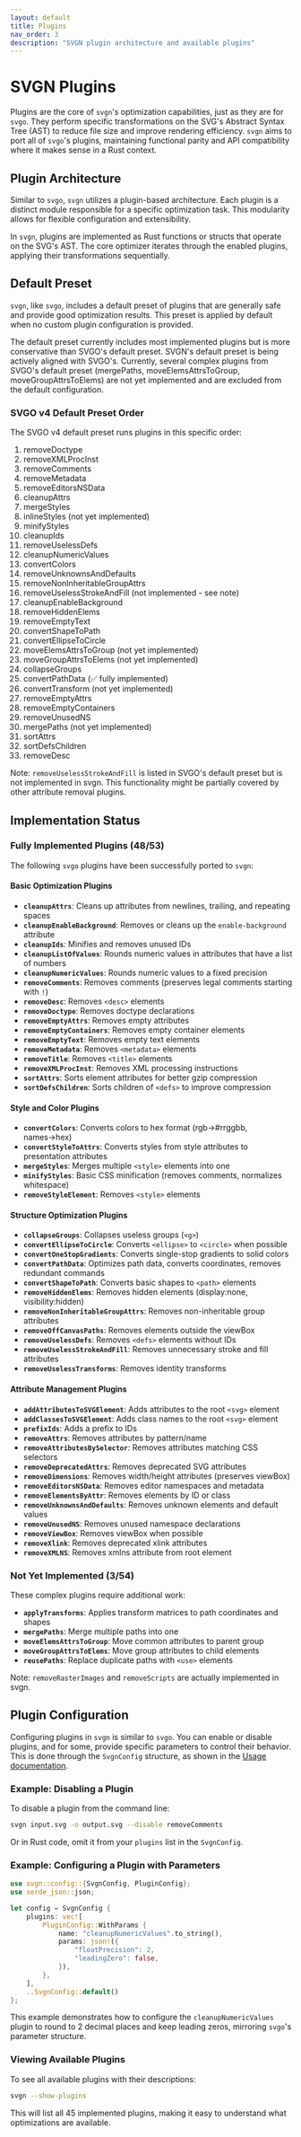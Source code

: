 ```yaml
---
layout: default
title: Plugins
nav_order: 3
description: "SVGN plugin architecture and available plugins"
---
```


# SVGN Plugins

Plugins are the core of `svgn`'s optimization capabilities, just as they are for `svgo`. They perform specific transformations on the SVG's Abstract Syntax Tree (AST) to reduce file size and improve rendering efficiency. `svgn` aims to port all of `svgo`'s plugins, maintaining functional parity and API compatibility where it makes sense in a Rust context.

## Plugin Architecture

Similar to `svgo`, `svgn` utilizes a plugin-based architecture. Each plugin is a distinct module responsible for a specific optimization task. This modularity allows for flexible configuration and extensibility.

In `svgn`, plugins are implemented as Rust functions or structs that operate on the SVG's AST. The core optimizer iterates through the enabled plugins, applying their transformations sequentially.

## Default Preset

`svgn`, like `svgo`, includes a default preset of plugins that are generally safe and provide good optimization results. This preset is applied by default when no custom plugin configuration is provided. 

The default preset currently includes most implemented plugins but is more conservative than SVGO's default preset. SVGN's default preset is being actively aligned with SVGO's. Currently, several complex plugins from SVGO's default preset (mergePaths, moveElemsAttrsToGroup, moveGroupAttrsToElems) are not yet implemented and are excluded from the default configuration.

### SVGO v4 Default Preset Order

The SVGO v4 default preset runs plugins in this specific order:
1. removeDoctype
2. removeXMLProcInst
3. removeComments
4. removeMetadata
5. removeEditorsNSData
6. cleanupAttrs
7. mergeStyles
8. inlineStyles (not yet implemented)
9. minifyStyles
10. cleanupIds
11. removeUselessDefs
12. cleanupNumericValues
13. convertColors
14. removeUnknownsAndDefaults
15. removeNonInheritableGroupAttrs
16. removeUselessStrokeAndFill (not implemented - see note)
17. cleanupEnableBackground
18. removeHiddenElems
19. removeEmptyText
20. convertShapeToPath
21. convertEllipseToCircle
22. moveElemsAttrsToGroup (not yet implemented)
23. moveGroupAttrsToElems (not yet implemented)
24. collapseGroups
25. convertPathData (✅ fully implemented)
26. convertTransform (not yet implemented)
27. removeEmptyAttrs
28. removeEmptyContainers
29. removeUnusedNS
30. mergePaths (not yet implemented)
31. sortAttrs
32. sortDefsChildren
33. removeDesc

Note: `removeUselessStrokeAndFill` is listed in SVGO's default preset but is not implemented in svgn. This functionality might be partially covered by other attribute removal plugins.

## Implementation Status

### Fully Implemented Plugins (48/53)

The following `svgo` plugins have been successfully ported to `svgn`:

#### Basic Optimization Plugins
-   **`cleanupAttrs`**: Cleans up attributes from newlines, trailing, and repeating spaces
-   **`cleanupEnableBackground`**: Removes or cleans up the `enable-background` attribute
-   **`cleanupIds`**: Minifies and removes unused IDs
-   **`cleanupListOfValues`**: Rounds numeric values in attributes that have a list of numbers
-   **`cleanupNumericValues`**: Rounds numeric values to a fixed precision
-   **`removeComments`**: Removes comments (preserves legal comments starting with `!`)
-   **`removeDesc`**: Removes `<desc>` elements
-   **`removeDoctype`**: Removes doctype declarations
-   **`removeEmptyAttrs`**: Removes empty attributes
-   **`removeEmptyContainers`**: Removes empty container elements
-   **`removeEmptyText`**: Removes empty text elements
-   **`removeMetadata`**: Removes `<metadata>` elements
-   **`removeTitle`**: Removes `<title>` elements
-   **`removeXMLProcInst`**: Removes XML processing instructions
-   **`sortAttrs`**: Sorts element attributes for better gzip compression
-   **`sortDefsChildren`**: Sorts children of `<defs>` to improve compression

#### Style and Color Plugins
-   **`convertColors`**: Converts colors to hex format (rgb→#rrggbb, names→hex)
-   **`convertStyleToAttrs`**: Converts styles from style attributes to presentation attributes
-   **`mergeStyles`**: Merges multiple `<style>` elements into one
-   **`minifyStyles`**: Basic CSS minification (removes comments, normalizes whitespace)
-   **`removeStyleElement`**: Removes `<style>` elements

#### Structure Optimization Plugins
-   **`collapseGroups`**: Collapses useless groups (`<g>`)
-   **`convertEllipseToCircle`**: Converts `<ellipse>` to `<circle>` when possible
-   **`convertOneStopGradients`**: Converts single-stop gradients to solid colors
-   **`convertPathData`**: Optimizes path data, converts coordinates, removes redundant commands
-   **`convertShapeToPath`**: Converts basic shapes to `<path>` elements
-   **`removeHiddenElems`**: Removes hidden elements (display:none, visibility:hidden)
-   **`removeNonInheritableGroupAttrs`**: Removes non-inheritable group attributes
-   **`removeOffCanvasPaths`**: Removes elements outside the viewBox
-   **`removeUselessDefs`**: Removes `<defs>` elements without IDs
-   **`removeUselessStrokeAndFill`**: Removes unnecessary stroke and fill attributes
-   **`removeUselessTransforms`**: Removes identity transforms

#### Attribute Management Plugins
-   **`addAttributesToSVGElement`**: Adds attributes to the root `<svg>` element
-   **`addClassesToSVGElement`**: Adds class names to the root `<svg>` element
-   **`prefixIds`**: Adds a prefix to IDs
-   **`removeAttrs`**: Removes attributes by pattern/name
-   **`removeAttributesBySelector`**: Removes attributes matching CSS selectors
-   **`removeDeprecatedAttrs`**: Removes deprecated SVG attributes
-   **`removeDimensions`**: Removes width/height attributes (preserves viewBox)
-   **`removeEditorsNSData`**: Removes editor namespaces and metadata
-   **`removeElementsByAttr`**: Removes elements by ID or class
-   **`removeUnknownsAndDefaults`**: Removes unknown elements and default values
-   **`removeUnusedNS`**: Removes unused namespace declarations
-   **`removeViewBox`**: Removes viewBox when possible
-   **`removeXlink`**: Removes deprecated xlink attributes
-   **`removeXMLNS`**: Removes xmlns attribute from root element

### Not Yet Implemented (3/54)

These complex plugins require additional work:

-   **`applyTransforms`**: Applies transform matrices to path coordinates and shapes
-   **`mergePaths`**: Merge multiple paths into one
-   **`moveElemsAttrsToGroup`**: Move common attributes to parent group
-   **`moveGroupAttrsToElems`**: Move group attributes to child elements
-   **`reusePaths`**: Replace duplicate paths with `<use>` elements

Note: `removeRasterImages` and `removeScripts` are actually implemented in svgn.

## Plugin Configuration

Configuring plugins in `svgn` is similar to `svgo`. You can enable or disable plugins, and for some, provide specific parameters to control their behavior. This is done through the `SvgnConfig` structure, as shown in the [Usage documentation](./usage.md).

### Example: Disabling a Plugin

To disable a plugin from the command line:

```bash
svgn input.svg -o output.svg --disable removeComments
```

Or in Rust code, omit it from your `plugins` list in the `SvgnConfig`.

### Example: Configuring a Plugin with Parameters

```rust
use svgn::config::{SvgnConfig, PluginConfig};
use serde_json::json;

let config = SvgnConfig {
    plugins: vec![
        PluginConfig::WithParams {
            name: "cleanupNumericValues".to_string(),
            params: json!({
                "floatPrecision": 2,
                "leadingZero": false,
            }),
        },
    ],
    ..SvgnConfig::default()
};
```

This example demonstrates how to configure the `cleanupNumericValues` plugin to round to 2 decimal places and keep leading zeros, mirroring `svgo`'s parameter structure.

### Viewing Available Plugins

To see all available plugins with their descriptions:

```bash
svgn --show-plugins
```

This will list all 45 implemented plugins, making it easy to understand what optimizations are available.
